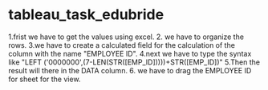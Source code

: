 # tableau_task_edubride
1.frist we have to get the values using excel.
2. we have to organize the rows.
3.we have to create a calculated field for the calculation of the column with the name "EMPLOYEE ID".
4.next we have to type the syntax like "LEFT ('0000000',(7-LEN(STR([EMP_ID]))))+STR([EMP_ID])"
5.Then the result will there in the DATA column.
6. we have to drag the EMPLOYEE ID for sheet for the view.
